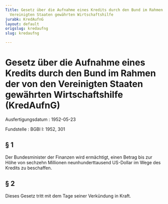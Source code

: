 ```yaml
---
Title: Gesetz über die Aufnahme eines Kredits durch den Bund im Rahmen der von den
  Vereinigten Staaten gewährten Wirtschaftshilfe
jurabk: KredAufnG
layout: default
origslug: kredaufng
slug: kredaufng

---
```


# Gesetz über die Aufnahme eines Kredits durch den Bund im Rahmen der von den Vereinigten Staaten gewährten Wirtschaftshilfe (KredAufnG)

Ausfertigungsdatum
:   1952-05-23

Fundstelle
:   BGBl I: 1952, 301



## § 1

Der Bundesminister der Finanzen wird ermächtigt, einen Betrag bis zur
Höhe von sechzehn Millionen neunhunderttausend US-Dollar im Wege des
Kredits zu beschaffen.


## § 2

Dieses Gesetz tritt mit dem Tage seiner Verkündung in Kraft.

